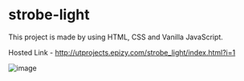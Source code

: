 # strobe-light
This project is made by using HTML, CSS and Vanilla JavaScript.

Hosted Link - http://utprojects.epizy.com/strobe_light/index.html?i=1

![image](https://user-images.githubusercontent.com/63789702/191996564-f6d17a2c-688c-4853-b88a-86ace74db8b1.png)

